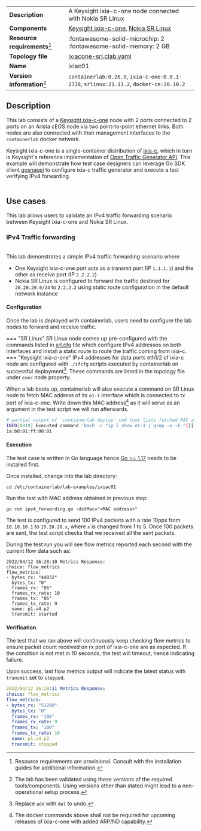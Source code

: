 |                               |                                                                                        |
| ----------------------------- | -------------------------------------------------------------------------------------- |
| **Description**               | A Keysight ixia-c-one node connected with Nokia SR Linux                               |
| **Components**                | [Keysight ixia-c-one][ixia-c], [Nokia SR Linux][srl]                                   |
| **Resource requirements**[^1] | :fontawesome-solid-microchip: 2 <br/>:fontawesome-solid-memory: 2 GB                   |
| **Topology file**             | [ixiacone-srl.clab.yaml][topofile]                                                     |
| **Name**                      | ixiac01                                                                                |
| **Version information**[^2]   | `containerlab:0.26.0`, `ixia-c-one:0.0.1-2738`, `srlinux:21.11.2`, `docker-ce:20.10.2` |

## Description
This lab consists of a [Keysight ixia-c-one](../manual/kinds/keysight_ixia-c-one.md) node with 2 ports connected to 2 ports on an Arista cEOS node via two point-to-point ethernet links. Both nodes are also connected with their management interfaces to the `containerlab` docker network.  

Keysight ixia-c-one is a single-container distribution of [ixia-c][ixia-c], which in turn is Keysight's reference implementation of [Open Traffic Generator API][otg]. This example will demonstrate how test case designers can leverage Go SDK client [gosnappi][gosnappi] to configure ixia-c traffic generator and execute a test verifying IPv4 forwarding.

<div class="mxgraph" style="max-width:100%;border:1px solid transparent;margin:0 auto; display:block;" data-mxgraph="{&quot;page&quot;:0,&quot;zoom&quot;:1.5,&quot;highlight&quot;:&quot;#0000ff&quot;,&quot;nav&quot;:true,&quot;check-visible-state&quot;:true,&quot;resize&quot;:true,&quot;url&quot;:&quot;https://raw.githubusercontent.com/srl-labs/containerlab/diagrams/ixiac&quot;}"></div>

## Use cases
This lab allows users to validate an IPv4 traffic forwarding scenario between Keysight ixia-c-one and Nokia SR Linux.


### IPv4 Traffic forwarding
<div class="mxgraph" style="max-width:100%;border:1px solid transparent;margin:0 auto; display:block;" data-mxgraph="{&quot;page&quot;:1,&quot;zoom&quot;:1.5,&quot;highlight&quot;:&quot;#0000ff&quot;,&quot;nav&quot;:true,&quot;check-visible-state&quot;:true,&quot;resize&quot;:true,&quot;url&quot;:&quot;https://raw.githubusercontent.com/srl-labs/containerlab/diagrams/ixiac&quot;}"></div>

This lab demonstrates a simple IPv4 traffic forwarding scenario where
- One Keysight ixia-c-one port acts as a transmit port (IP `1.1.1.1`) and the other as receive port (IP `2.2.2.2`)
- Nokia SR Linux is configured to forward the traffic destined for `20.20.20.0/24` to `2.2.2.2` using static route configuration in the default network instance

#### Configuration
Once the lab is deployed with containerlab, users need to configure the lab nodes to forward and receive traffic.


=== "SR Linux"
    SR Linux node comes up pre-configured with the commands listed in [srl.cfg][srlcfg] file which configure IPv4 addresses on both interfaces and install a static route to route the traffic coming from ixia-c.
=== "Keysight ixia-c-one"
    IPv4 addresses for data ports eth1/2 of ixia-c node are configured with `./ifcfg` scripts executed by containerlab on successful deployment[^3]. These commands are listed in the topology file under `exec` node property.


When a lab boots up, containerlab will also execute a command on SR Linux node to fetch MAC address of its `e1-1` interface which is connected to tx port of ixia-c-one. Write down this MAC address[^4] as it will serve as an argument in the test script we will run afterwards.

```bash
# partial output of `containerlab deploy` cmd that lists fetched MAC address
INFO[0019] Executed command 'bash -c "ip l show e1-1 | grep -o -E '([[:xdigit:]]{1,2}:){5}[[:xdigit:]]{1,2}' | head -1"' on clab-ixiac01-srl. stdout:
1a:b0:01:ff:00:01 
```

#### Execution
The test case is written in Go language hence [Go >= 1.17](https://go.dev/doc/install) needs to be installed first.

Once installed, change into the lab directory:
```
cd /etc/containerlab/lab-examples/ixiac01
```

Run the test with MAC address obtained in previous step:
```
go run ipv4_forwarding.go -dstMac="<MAC address>"
```

The test is configured to send 100 IPv4 packets with a rate 10pps from `10.10.10.1` to `10.20.20.x`, where `x` is changed from 1 to 5. Once 100 packets are sent, the test script checks that we received all the sent packets.

During the test run you will see flow metrics reported each second with the current flow data such as:

```
2022/04/12 16:28:10 Metrics Response:
choice: flow_metrics
flow_metrics:
- bytes_rx: "44032"
  bytes_tx: "0"
  frames_rx: "86"
  frames_rx_rate: 10
  frames_tx: "86"
  frames_tx_rate: 9
  name: p1.v4.p2
  transmit: started
```

#### Verification
The test that we ran above will continuously keep checking flow metrics to ensure packet count received on rx port of ixia-c-one are as expected.
If the condition is not met in 10 seconds, the test will timeout, hence indicating failure.

Upon success, last flow metrics output will indicate the latest status with `transmit` set to `stopped`.

```yaml
2022/04/12 16:28:11 Metrics Response:
choice: flow_metrics
flow_metrics:
- bytes_rx: "51200"
  bytes_tx: "0"
  frames_rx: "100"
  frames_rx_rate: 9
  frames_tx: "100"
  frames_tx_rate: 10
  name: p1.v4.p2
  transmit: stopped
```


[ixia-c]: https://github.com/open-traffic-generator/ixia-c
[otg]: https://redocly.github.io/redoc/?url=https://raw.githubusercontent.com/open-traffic-generator/models/master/artifacts/openapi.yaml
[gosnappi]: https://github.com/open-traffic-generator/snappi/tree/main/gosnappi
[srl]: https://www.nokia.com/networks/products/service-router-linux-NOS/
[topofile]: https://github.com/srl-labs/containerlab/blob/main/lab-examples/ixiac01/ixiac01.clab.yml
[srlcfg]: https://github.com/srl-labs/containerlab/blob/main/lab-examples/ixiac01/srl.cfg

[^1]: Resource requirements are provisional. Consult with the installation guides for additional information.  
[^2]: The lab has been validated using these versions of the required tools/components. Using versions other than stated might lead to a non-operational setup process.
[^3]: Replace `add` with `del` to undo.
[^4]: The docker commands above shall not be required for upcoming releases of ixia-c-one with added ARP/ND capability.

<script type="text/javascript" src="https://cdn.jsdelivr.net/gh/hellt/drawio-js@main/embed2.js" async></script>